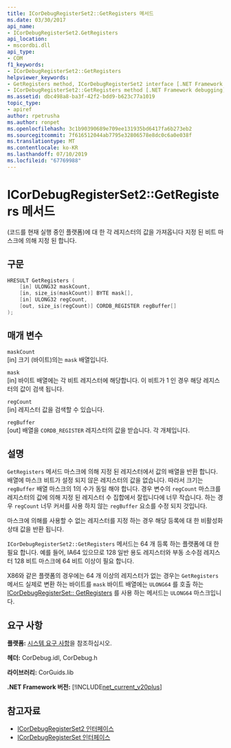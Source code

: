```yaml
---
title: ICorDebugRegisterSet2::GetRegisters 메서드
ms.date: 03/30/2017
api_name:
- ICorDebugRegisterSet2.GetRegisters
api_location:
- mscordbi.dll
api_type:
- COM
f1_keywords:
- ICorDebugRegisterSet2::GetRegisters
helpviewer_keywords:
- GetRegisters method, ICorDebugRegisterSet2 interface [.NET Framework debugging]
- ICorDebugRegisterSet2::GetRegisters method [.NET Framework debugging]
ms.assetid: dbc498a8-ba3f-42f2-bdd9-b623c77a1019
topic_type:
- apiref
author: rpetrusha
ms.author: ronpet
ms.openlocfilehash: 3c1b90390689e709ee131935bd6417fa6b273eb2
ms.sourcegitcommit: 7f616512044ab7795e32806578e8dc0c6a0e038f
ms.translationtype: MT
ms.contentlocale: ko-KR
ms.lasthandoff: 07/10/2019
ms.locfileid: "67769988"
---
```

# <a name="icordebugregisterset2getregisters-method"></a>ICorDebugRegisterSet2::GetRegisters 메서드
(코드를 현재 실행 중인 플랫폼)에 대 한 각 레지스터의 값을 가져옵니다 지정 된 비트 마스크에 의해 지정 된 합니다.  
  
## <a name="syntax"></a>구문  
  
```cpp  
HRESULT GetRegisters (  
    [in] ULONG32 maskCount,  
    [in, size_is(maskCount)] BYTE mask[],  
    [in] ULONG32 regCount,  
    [out, size_is(regCount)] CORDB_REGISTER regBuffer[]  
);  
```  
  
## <a name="parameters"></a>매개 변수  
 `maskCount`  
 [in] 크기 (바이트)의는 `mask` 배열입니다.  
  
 `mask`  
 [in] 바이트 배열에는 각 비트 레지스터에 해당합니다. 이 비트가 1 인 경우 해당 레지스터의 값이 검색 됩니다.  
  
 `regCount`  
 [in] 레지스터 값을 검색할 수 있습니다.  
  
 `regBuffer`  
 [out] 배열을 `CORDB_REGISTER` 레지스터의 값을 받습니다. 각 개체입니다.  
  
## <a name="remarks"></a>설명  
 `GetRegisters` 메서드 마스크에 의해 지정 된 레지스터에서 값의 배열을 반환 합니다. 배열에 마스크 비트가 설정 되지 않은 레지스터의 값을 없습니다. 따라서 크기는 `regBuffer` 배열 마스크의 1의 수가 동일 해야 합니다. 경우 변수의 `regCount` 마스크를 레지스터의 값에 의해 지정 된 레지스터 수 집합에서 잘립니다에 너무 작습니다. 하는 경우 `regCount` 너무 커서를 사용 하지 않는 `regBuffer` 요소를 수정 되지 것입니다.  
  
 마스크에 의해를 사용할 수 없는 레지스터를 지정 하는 경우 해당 등록에 대 한 비활성화 상태 값을 반환 됩니다.  
  
 `ICorDebugRegisterSet2::GetRegisters` 메서드는 64 개 등록 하는 플랫폼에 대 한 필요 합니다. 예를 들어, IA64 있으므로 128 일반 용도 레지스터와 부동 소수점 레지스터 128 비트 마스크에 64 비트 이상이 필요 합니다.  
  
 X86와 같은 플랫폼의 경우에는 64 개 이상의 레지스터가 없는 경우는 `GetRegisters` 메서드 실제로 변환 하는 바이트를 `mask` 바이트 배열에는 `ULONG64` 를 호출 하는 [ICorDebugRegisterSet:: GetRegisters](../../../../docs/framework/unmanaged-api/debugging/icordebugregisterset-getregisters-method.md) 를 사용 하는 메서드는 `ULONG64` 마스크입니다.  
  
## <a name="requirements"></a>요구 사항  
 **플랫폼:** [시스템 요구 사항](../../../../docs/framework/get-started/system-requirements.md)을 참조하십시오.  
  
 **헤더:** CorDebug.idl, CorDebug.h  
  
 **라이브러리:** CorGuids.lib  
  
 **.NET Framework 버전:** [!INCLUDE[net_current_v20plus](../../../../includes/net-current-v20plus-md.md)]  
  
## <a name="see-also"></a>참고자료

- [ICorDebugRegisterSet2 인터페이스](../../../../docs/framework/unmanaged-api/debugging/icordebugregisterset2-interface.md)
- [ICorDebugRegisterSet 인터페이스](../../../../docs/framework/unmanaged-api/debugging/icordebugregisterset-interface.md)
